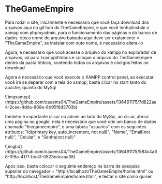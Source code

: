 # TheGameEmpire
<!DOCTYPE html>
<html>
  <head>
    <meta charset="utf-8">
    <title>Read me</title>
    
  </head>
  <body>
    <p>Para rodar o site, inicalmente é necessario que você faça download dos arquivos aqui no git hub do TheGameEmpire, e que você tenha/instale o xampp com phpmyadmin, para o funcionamento das páginas e do banco de dados. obs:o nome do arquivo baixado aqui deve ser exatamente = "TheGameEmpire", se instalar com outo nome, é necessário altera-lo</p>
    <p>Agora, é necessário que você acesse o arquivo do xampp no explorador de arquivos, vá para \xampp\htdocs e coloque o arquivo do TheGameEmpire dentro da pasta htdocs, contendo todos os arquivos e códigos feitos no download</p>
    <p>Agora é necessário que você execute o XAMPP control panel, ao executar você irá se deparar com a tela do xampp, basta clicar no start tanto do apache, quanto do MySql</p>
    ![imgxampp](https://github.com/cauems04/TheGameEmpire/assets/136491175/7d822ae4-2cee-4dda-868e-8b95f8d3703b)
    <p>também é importante clicar no admin ao lado do MySql, ao clicar, abrirá uma página no google, nela é necessário que você crie um banco de dados chamado "thegameempire", e uma tabela "usuarios" com os seguintes atributos: "Id(primary key, auto_increment, not null)", "Nome", "Email(not null)", "Celular", e "Senha(not null)"</p>
    ![imgbd](https://github.com/cauems04/TheGameEmpire/assets/136491175/584c4a68-3f6a-4171-bba3-0823edcaaa38)
    <p>Após isso, basta colocar o seguinte endereço na barra de pesquisa superior do navegador = "http://localhost/TheGameEmpire/home.html" ou "http://localhost/TheGameEmpire/home.html", e testar o site como quiser.</p>
  </body>
</html
